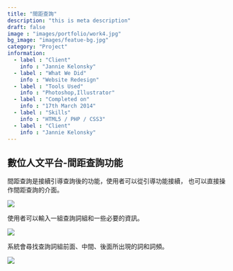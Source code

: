 ```yaml
---
title: "間距查詢"
description: "this is meta description"
draft: false
image : "images/portfolio/work4.jpg"
bg_image: "images/featue-bg.jpg"
category: "Project"
information:
  - label : "Client"
    info : "Jannie Kelonsky"
  - label : "What We Did"
    info : "Website Redesign"
  - label : "Tools Used"
    info : "Photoshop,Illustrator"
  - label : "Completed on"
    info : "17th March 2014"
  - label : "Skills"
    info : "HTML5 / PHP / CSS3"
  - label : "Client"
    info : "Jannie Kelonsky"
---
```


## 數位人文平台-間距查詢功能
間距查詢是接續引導查詢後的功能，使用者可以從引導功能接續，
也可以直接操作間距查詢的介面。

![](https://ian08005454.github.io/ASCDC_intern/image/projecct2_comeIn_page.png)

使用者可以輸入一組查詢詞組和一些必要的資訊。

![](https://ian08005454.github.io/ASCDC_intern/image/project2_input.png)

系統會尋找查詢詞組前面、中間、後面所出現的詞和詞頻。

![](https://ian08005454.github.io/ASCDC_intern/image/projecct2_result.png)











